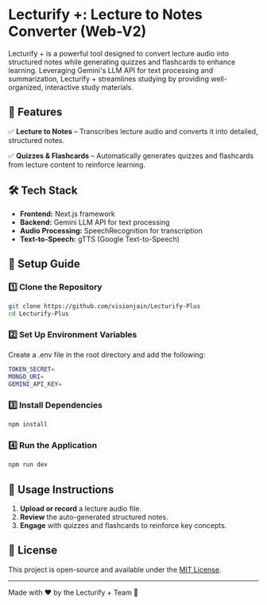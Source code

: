 # Lecturify +: Lecture to Notes Converter (Web-V2)

Lecturify + is a powerful tool designed to convert lecture audio into structured notes while generating quizzes and flashcards to enhance learning. Leveraging Gemini's LLM API for text processing and summarization, Lecturify + streamlines studying by providing well-organized, interactive study materials.

## 🚀 Features

✅ **Lecture to Notes** – Transcribes lecture audio and converts it into detailed, structured notes.

✅ **Quizzes & Flashcards** – Automatically generates quizzes and flashcards from lecture content to reinforce learning.

## 🛠 Tech Stack

- **Frontend:** Next.js framework
- **Backend:** Gemini LLM API for text processing
- **Audio Processing:** SpeechRecognition for transcription
- **Text-to-Speech:** gTTS (Google Text-to-Speech)

## 📌 Setup Guide

### 1️⃣ Clone the Repository
```sh
git clone https://github.com/visionjain/Lecturify-Plus
cd Lecturify-Plus
```

### 2️⃣ Set Up Environment Variables
Create a .env file in the root directory and add the following:
```sh
TOKEN_SECRET=
MONGO_URI=
GEMINI_API_KEY=
```

### 3️⃣ Install Dependencies
```sh
npm install
```

### 4️⃣ Run the Application
```sh
npm run dev
```


## 🎯 Usage Instructions

1. **Upload or record** a lecture audio file.
2. **Review** the auto-generated structured notes.
3. **Engage** with quizzes and flashcards to reinforce key concepts.

## 📜 License
This project is open-source and available under the [MIT License](LICENSE).

---

Made with ❤️ by the Lecturify + Team 🚀
